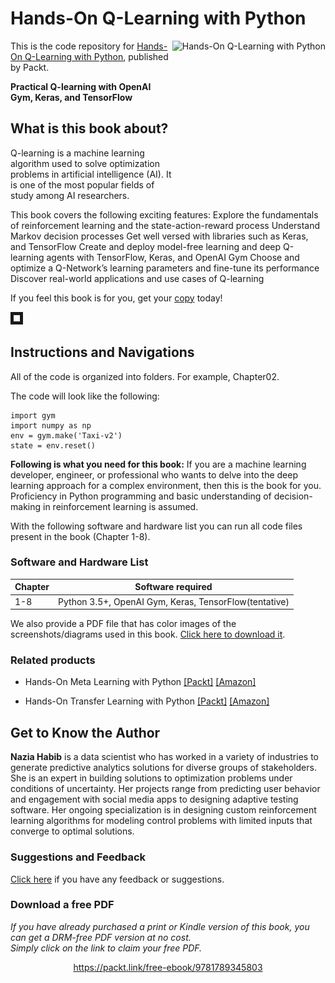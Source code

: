 # Hands-On Q-Learning with Python

<a href="https://www.packtpub.com/big-data-and-business-intelligence/hands-q-learning-python?utm_source=github&utm_medium=repository&utm_campaign=9781789345803 "><img src="https://dz13w8afd47il.cloudfront.net/sites/default/files/imagecache/ppv4_main_book_cover/cover_34.png" alt="Hands-On Q-Learning with Python" height="256px" align="right"></a>

This is the code repository for [Hands-On Q-Learning with Python](https://www.packtpub.com/big-data-and-business-intelligence/hands-q-learning-python?utm_source=github&utm_medium=repository&utm_campaign=9781789345803 ), published by Packt.

**Practical Q-learning with OpenAI Gym, Keras, and TensorFlow**

## What is this book about?
Q-learning is a machine learning algorithm used to solve optimization problems in artificial intelligence (AI). It is one of the most popular fields of study among AI researchers.

This book covers the following exciting features:
Explore the fundamentals of reinforcement learning and the state-action-reward process 
Understand Markov decision processes 
Get well versed with libraries such as Keras, and TensorFlow 
Create and deploy model-free learning and deep Q-learning agents with TensorFlow, Keras, and OpenAI Gym 
Choose and optimize a Q-Network’s learning parameters and fine-tune its performance 
Discover real-world applications and use cases of Q-learning 

If you feel this book is for you, get your [copy](https://www.amazon.com/dp/1789345804) today!

<a href="https://www.packtpub.com/?utm_source=github&utm_medium=banner&utm_campaign=GitHubBanner"><img src="https://raw.githubusercontent.com/PacktPublishing/GitHub/master/GitHub.png" 
alt="https://www.packtpub.com/" border="5" /></a>

## Instructions and Navigations
All of the code is organized into folders. For example, Chapter02.

The code will look like the following:
```
import gym
import numpy as np
env = gym.make('Taxi-v2')
state = env.reset()
```

**Following is what you need for this book:**
If you are a machine learning developer, engineer, or professional who wants to delve into the deep learning approach for a complex environment, then this is the book for you. Proficiency in Python programming and basic understanding of decision-making in reinforcement learning is assumed.

With the following software and hardware list you can run all code files present in the book (Chapter 1-8).
### Software and Hardware List
| Chapter | Software required | 
| -------- | ------------------------------------ | 
| 1-8 | Python 3.5+, OpenAI Gym, Keras, TensorFlow(tentative)  |  


We also provide a PDF file that has color images of the screenshots/diagrams used in this book. [Click here to download it](https://www.packtpub.com/sites/default/files/downloads/9781789345803_ColorImages.pdf).

### Related products
* Hands-On Meta Learning with Python  [[Packt]](https://prod.packtpub.com/in/big-data-and-business-intelligence/hands-meta-learning-python?utm_source=github&utm_medium=repository&utm_campaign=) [[Amazon]](https://www.amazon.com/dp/1789534208)

* Hands-On Transfer Learning with Python  [[Packt]](https://prod.packtpub.com/in/big-data-and-business-intelligence/hands-transfer-learning-python?utm_source=github&utm_medium=repository&utm_campaign=) [[Amazon]](https://www.amazon.com/dp/1788831306)

## Get to Know the Author
**Nazia Habib**
is a data scientist who has worked in a variety of industries to generate predictive analytics solutions for diverse groups of stakeholders. She is an expert in building solutions to optimization problems under conditions of uncertainty. Her projects range from predicting user behavior and engagement with social media apps to designing adaptive testing software. Her ongoing specialization is in designing custom reinforcement learning algorithms for modeling control problems with limited inputs that converge to optimal solutions.

### Suggestions and Feedback
[Click here](https://docs.google.com/forms/d/e/1FAIpQLSdy7dATC6QmEL81FIUuymZ0Wy9vH1jHkvpY57OiMeKGqib_Ow/viewform) if you have any feedback or suggestions.
### Download a free PDF

 <i>If you have already purchased a print or Kindle version of this book, you can get a DRM-free PDF version at no cost.<br>Simply click on the link to claim your free PDF.</i>
<p align="center"> <a href="https://packt.link/free-ebook/9781789345803">https://packt.link/free-ebook/9781789345803 </a> </p>